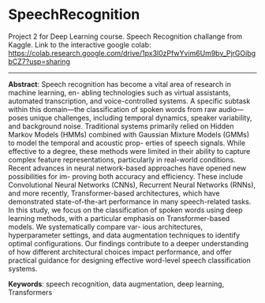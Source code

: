 # SpeechRecognition
Project 2 for Deep Learning course. Speech Recognition challange from Kaggle.
Link to the interactive google colab: https://colab.research.google.com/drive/1px3l0zPfwYvim6Um9bv_PjrGOibgbCZ7?usp=sharing

---

**Abstract**: Speech recognition has become a vital area of research in machine learning, en- abling technologies such as virtual assistants, automated transcription, and voice-controlled systems. A specific subtask within this domain—the classification of spoken words from raw audio—poses unique challenges, including temporal dynamics, speaker variability, and background noise. Traditional systems primarily relied on Hidden Markov Models (HMMs) combined with Gaussian Mixture Models (GMMs) to model the temporal and acoustic prop- erties of speech signals. While effective to a degree, these methods were limited in their ability to capture complex feature representations, particularly in real-world conditions.
Recent advances in neural network-based approaches have opened new possibilities for im- proving both accuracy and efficiency. These include Convolutional Neural Networks (CNNs), Recurrent Neural Networks (RNNs), and more recently, Transformer-based architectures, which have demonstrated state-of-the-art performance in many speech-related tasks.
In this study, we focus on the classification of spoken words using deep learning methods, with a particular emphasis on Transformer-based models. We systematically compare var- ious architectures, hyperparameter settings, and data augmentation techniques to identify optimal configurations. Our findings contribute to a deeper understanding of how different architectural choices impact performance, and offer practical guidance for designing effective word-level speech classification systems.

**Keywords**: speech recognition, data augmentation, deep learning, Transformers
